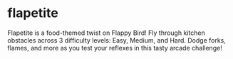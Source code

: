 # flapetite
Flapetite is a food-themed twist on Flappy Bird! Fly through kitchen obstacles across 3 difficulty levels: Easy, Medium, and Hard. Dodge forks, flames, and more as you test your reflexes in this tasty arcade challenge!

